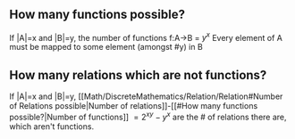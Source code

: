## How many functions possible?
If |A|=x and |B|=y, the number of functions f:A→B = $y^x$
Every element of A must be mapped to some element (amongst \#y) in B

## How many relations which are not functions?
If |A|=x and |B|=y,
[[Math/DiscreteMathematics/Relation/Relation#Number of Relations possible|Number of relations]]-[[#How many functions possible?|Number of functions]]
$=2^{xy}-y^x$ are the \# of relations there are, which aren't functions.
